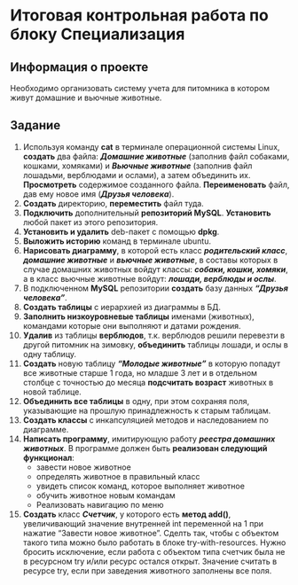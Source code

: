 # Итоговая контрольная работа по блоку Специализация
## Информация о проекте
Необходимо организовать систему учета для питомника в котором живут
домашние и вьючные животные.


## Задание
1. Используя команду **cat** в терминале операционной системы Linux, **создать** два файла: ***Домашние животные*** (заполнив файл собаками, кошками, хомяками) и ***Вьючные животные*** (заполнив файл лошадьми, верблюдами и ослами), а затем объединить их. **Просмотреть** содержимое созданного файла. **Переименовать** файл, дав ему новое имя (***Друзья человека***).
2. **Создать** директорию, **переместить** файл туда.
3. **Подключить** дополнительный **репозиторий MySQL**. **Установить** любой пакет из этого репозитория.
4. **Установить и удалить** deb-пакет с помощью **dpkg**.
5. **Выложить историю** команд в терминале ubuntu.
6. **Нарисовать диаграмму**, в которой есть класс ***родительский класс***, ***домашние животные*** и ***вьючные животные***, в составы которых в случае домашних животных войдут классы: ***собаки, кошки, хомяки***, а в класс вьючные животные войдут: ***лошади, верблюды и ослы***.
7. В подключенном **MySQL** репозитории **создать** базу данных ***“Друзья человека”***.
8. **Создать таблицы** с иерархией из диаграммы в БД.
9. **Заполнить низкоуровневые таблицы** именами (животных), командами которые они выполняют и датами рождения.
10. **Удалив** из таблицы **верблюдов**, т.к. верблюдов решили перевезти в другой питомник на зимовку, **объединить** таблицы лошади, и ослы в одну таблицу.
11. **Создать** новую таблицу ***“Молодые животные”*** в которую попадут все животные старше 1 года, но младше 3 лет и в отдельном столбце с точностью до месяца **подсчитать возраст** животных в новой таблице.
12. **Объединить все таблицы** в одну, при этом сохраняя поля, указывающие на прошлую принадлежность к старым таблицам. 
13. **Создать классы** с инкапсуляцией методов и наследованием по диаграмме.
14. **Написать программу**, имитирующую работу ***реестра домашних животных***. В программе должен быть **реализован следующий функционал**:
    - завести новое животное
    - определять животное в правильный класс
    - увидеть список команд, которое выполняет животное
    - обучить животное новым командам
    - Реализовать навигацию по меню
15. **Создать** класс ***Счетчик***, у которого есть **метод add()**, увеличивающий значение внутренней int переменной на 1 при нажатие “Завести новое животное”. Сделть так, чтобы с объектом такого типа можно было работать в блоке try-with-resources. Нужно бросить исключение, если работа с объектом типа счетчик была не в ресурсном try и/или ресурс остался открыт. Значение
считать в ресурсе try, если при заведения животного заполнены все поля.